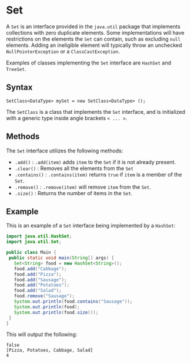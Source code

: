 # Set

A `Set` is an interface provided in the `java.util` package that implements collections with zero duplicate elements. Some implementations will have restrictions on the elements the `Set` can contain, such as excluding `null` elements. Adding an ineligible element will typically throw an unchecked `NullPointerException` or a `ClassCastException`.

Examples of classes implementing the `Set` interface are `HashSet` and `TreeSet`.

## Syntax

```pseudo
SetClass<DataType> mySet = new SetClass<DataType> ();
```

The `SetClass` is a class that implements the `Set` interface, and is initialized with a generic type inside angle brackets `< ... >`.

## Methods

The `Set` interface utilizes the following methods:

- `.add()` : `.add(item)` adds `item` to the `Set` if it is not already present.
- `.clear()` : Removes all the elements from the `Set`
- `.contains()` : `.contains(item)` returns `true` if `item` is a member of the `Set`.
- `.remove()` : `.remove(item)` will remove `item` from the `Set`.
- `.size()` : Returns the number of items in the `Set`.

## Example

This is an example of a `Set` interface being implemented by a `HashSet`:

```java
import java.util.HashSet;
import java.util.Set;

public class Main {
 public static void main(String[] args) {
   Set<String> food = new HashSet<String>();
   food.add("Cabbage");
   food.add("Pizza");
   food.add("Sausage");
   food.add("Potatoes");
   food.add("Salad");
   food.remove("Sausage");
   System.out.println(food.contains("Sausage"));
   System.out.println(food);
   System.out.println(food.size());
 }
}
```

This will output the following:

```shell
false
[Pizza, Potatoes, Cabbage, Salad]
4
```